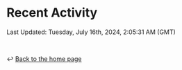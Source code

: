 # Recent Activity

<!--RECENT_ACTIVITY:start-->
<!--RECENT_ACTIVITY:end-->

<!--RECENT_ACTIVITY:last_update-->
Last Updated: Tuesday, July 16th, 2024, 2:05:31 AM (GMT)
<!--RECENT_ACTIVITY:last_update_end-->

<br>

↩️ [Back to the home page](/README.md)
